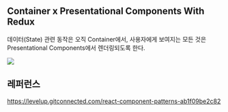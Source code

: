 ## Container x Presentational Components With Redux

데이터(State) 관련 동작은 오직 Container에서, 사용자에게 보여지는 모든 것은 Presentational Components에서 렌더링되도록 한다.

<img src="https://user-images.githubusercontent.com/47962660/72359498-bce0dd80-3731-11ea-944f-8f146fc0872b.PNG" />

## 레퍼런스
https://levelup.gitconnected.com/react-component-patterns-ab1f09be2c82
